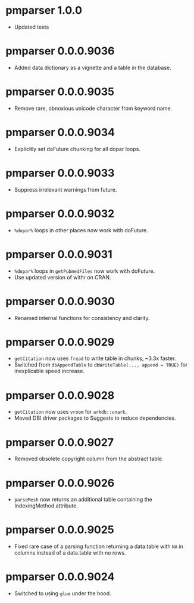 # pmparser 1.0.0
* Updated tests

# pmparser 0.0.0.9036
* Added data dictionary as a vignette and a table in the database.

# pmparser 0.0.0.9035
* Remove rare, obnoxious unicode character from keyword name.

# pmparser 0.0.0.9034
* Explicitly set doFuture chunking for all dopar loops.

# pmparser 0.0.0.9033
* Suppress irrelevant warnings from future.

# pmparser 0.0.0.9032
* `%dopar%` loops in other places now work with doFuture.

# pmparser 0.0.0.9031
* `%dopar%` loops in `getPubmedFiles` now work with doFuture.
* Use updated version of withr on CRAN.

# pmparser 0.0.0.9030
* Renamed internal functions for consistency and clarity.

# pmparser 0.0.0.9029
* `getCitation` now uses `fread` to write table in chunks, ~3.3x faster.
* Switched from `dbAppendTable` to `dbWriteTable(..., append = TRUE)` for inexplicable speed increase.

# pmparser 0.0.0.9028
* `getCitation` now uses `vroom` for `arkdb::unark`.
* Moved DBI driver packages to Suggests to reduce dependencies.

# pmparser 0.0.0.9027
* Removed obsolete copyright column from the abstract table. 

# pmparser 0.0.0.9026
* `parseMesh` now returns an additional table containing the IndexingMethod attribute.

# pmparser 0.0.0.9025
* Fixed rare case of a parsing function returning a data.table with `NA` in columns instead of a data.table with no rows.

# pmparser 0.0.0.9024
* Switched to using `glue` under the hood.
